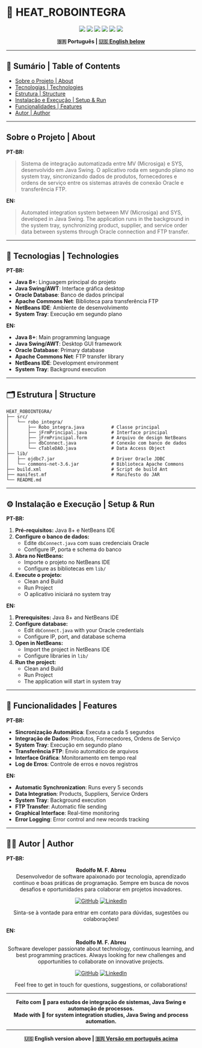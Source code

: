 # 🔄 HEAT_ROBOINTEGRA

<p align="center">
  <img src="https://img.shields.io/badge/Java-8+-ED8B00?style=for-the-badge&logo=java&logoColor=white"/>
  <img src="https://img.shields.io/badge/Swing-AWT-ED8B00?style=for-the-badge&logo=java&logoColor=white"/>
  <img src="https://img.shields.io/badge/Oracle-Database-F80000?style=for-the-badge&logo=oracle&logoColor=white"/>
  <img src="https://img.shields.io/badge/FTP-Protocol-FF6B35?style=for-the-badge&logo=filezilla&logoColor=white"/>
  <img src="https://img.shields.io/badge/NetBeans-IDE-1B6AC6?style=for-the-badge&logo=apache-netbeans-ide&logoColor=white"/>
  <img src="https://img.shields.io/badge/Apache-Commons-FF6B35?style=for-the-badge&logo=apache&logoColor=white"/>
</p>

<div align="center">
  <b>🇧🇷 Português | <a href="#english-version">🇺🇸 English below</a></b>
</div>

---

## 📑 Sumário | Table of Contents
- [Sobre o Projeto | About](#sobre-o-projeto--about)
- [Tecnologias | Technologies](#tecnologias--technologies)
- [Estrutura | Structure](#estrutura--structure)
- [Instalação e Execução | Setup & Run](#instalação-e-execução--setup--run)
- [Funcionalidades | Features](#funcionalidades--features)
- [Autor | Author](#autor--author)

---

## Sobre o Projeto | About

**PT-BR:**
> Sistema de integração automatizada entre MV (Microsiga) e SYS, desenvolvido em Java Swing. O aplicativo roda em segundo plano no system tray, sincronizando dados de produtos, fornecedores e ordens de serviço entre os sistemas através de conexão Oracle e transferência FTP.

**EN:**
> Automated integration system between MV (Microsiga) and SYS, developed in Java Swing. The application runs in the background in the system tray, synchronizing product, supplier, and service order data between systems through Oracle connection and FTP transfer.

---

## 🚀 Tecnologias | Technologies

**PT-BR:**
- **Java 8+**: Linguagem principal do projeto
- **Java Swing/AWT**: Interface gráfica desktop
- **Oracle Database**: Banco de dados principal
- **Apache Commons Net**: Biblioteca para transferência FTP
- **NetBeans IDE**: Ambiente de desenvolvimento
- **System Tray**: Execução em segundo plano

**EN:**
- **Java 8+**: Main programming language
- **Java Swing/AWT**: Desktop GUI framework
- **Oracle Database**: Primary database
- **Apache Commons Net**: FTP transfer library
- **NetBeans IDE**: Development environment
- **System Tray**: Background execution

---

## 🗂️ Estrutura | Structure
```
HEAT_ROBOINTEGRA/
├── src/
│   └── robo_integra/
│       ├── Robo_integra.java          # Classe principal
│       ├── jFrmPrincipal.java         # Interface principal
│       ├── jFrmPrincipal.form         # Arquivo de design NetBeans
│       ├── dbConnect.java             # Conexão com banco de dados
│       └── cTableDAO.java             # Data Access Object
├── lib/
│   ├── ojdbc7.jar                     # Driver Oracle JDBC
│   └── commons-net-3.6.jar            # Biblioteca Apache Commons
├── build.xml                          # Script de build Ant
├── manifest.mf                        # Manifesto do JAR
└── README.md
```

---

## ⚙️ Instalação e Execução | Setup & Run

**PT-BR:**
1. **Pré-requisitos:** Java 8+ e NetBeans IDE
2. **Configure o banco de dados:**
   - Edite `dbConnect.java` com suas credenciais Oracle
   - Configure IP, porta e schema do banco
3. **Abra no NetBeans:**
   - Importe o projeto no NetBeans IDE
   - Configure as bibliotecas em `lib/`
4. **Execute o projeto:**
   - Clean and Build
   - Run Project
   - O aplicativo iniciará no system tray

**EN:**
1. **Prerequisites:** Java 8+ and NetBeans IDE
2. **Configure database:**
   - Edit `dbConnect.java` with your Oracle credentials
   - Configure IP, port, and database schema
3. **Open in NetBeans:**
   - Import the project in NetBeans IDE
   - Configure libraries in `lib/`
4. **Run the project:**
   - Clean and Build
   - Run Project
   - The application will start in system tray

---

## 🔧 Funcionalidades | Features

**PT-BR:**
- **Sincronização Automática**: Executa a cada 5 segundos
- **Integração de Dados**: Produtos, Fornecedores, Ordens de Serviço
- **System Tray**: Execução em segundo plano
- **Transferência FTP**: Envio automático de arquivos
- **Interface Gráfica**: Monitoramento em tempo real
- **Log de Erros**: Controle de erros e novos registros

**EN:**
- **Automatic Synchronization**: Runs every 5 seconds
- **Data Integration**: Products, Suppliers, Service Orders
- **System Tray**: Background execution
- **FTP Transfer**: Automatic file sending
- **Graphical Interface**: Real-time monitoring
- **Error Logging**: Error control and new records tracking

---

## 👨‍💻 Autor | Author

**PT-BR:**

<div align="center">

**Rodolfo M. F. Abreu**  
Desenvolvedor de software apaixonado por tecnologia, aprendizado contínuo e boas práticas de programação. Sempre em busca de novos desafios e oportunidades para colaborar em projetos inovadores.

[![GitHub](https://img.shields.io/badge/GitHub-rodolfomfabreu-black?style=for-the-badge&logo=github)](https://github.com/salamandery)
[![LinkedIn](https://img.shields.io/badge/LinkedIn-Rodolfo%20Abreu-blue?style=for-the-badge&logo=linkedin)](https://linkedin.com/in/rodolfo-marques-ferreira-de-abreu/)

Sinta-se à vontade para entrar em contato para dúvidas, sugestões ou colaborações!

</div>

**EN:**

<div align="center">

**Rodolfo M. F. Abreu**  
Software developer passionate about technology, continuous learning, and best programming practices. Always looking for new challenges and opportunities to collaborate on innovative projects.

[![GitHub](https://img.shields.io/badge/GitHub-rodolfomfabreu-black?style=for-the-badge&logo=github)](https://github.com/salamandery)
[![LinkedIn](https://img.shields.io/badge/LinkedIn-Rodolfo%20Abreu-blue?style=for-the-badge&logo=linkedin)](https://linkedin.com/in/rodolfo-marques-ferreira-de-abreu/)

Feel free to get in touch for questions, suggestions, or collaborations!

</div>

---

<div align="center">
  <b>Feito com 💙 para estudos de integração de sistemas, Java Swing e automação de processos.<br/>
  Made with 💙 for system integration studies, Java Swing and process automation.</b>
</div>

---

<div align="center" id="english-version">
  <b>🇺🇸 English version above | <a href="#top">🇧🇷 Versão em português acima</a></b>
</div>